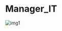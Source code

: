 # Manager_IT

![img1](https://www.google.com/url?sa=i&url=https%3A%2F%2Fwww.wired.com%2F2015%2F01%2Fbinge-guide-mad-men%2F&psig=AOvVaw3vvEshdtJXqbsxO7Gt9Y84&ust=1684880499154000&source=images&cd=vfe&ved=0CBEQjRxqFwoTCJDW_I77if8CFQAAAAAdAAAAABBk)

